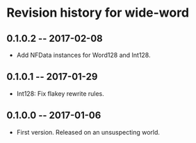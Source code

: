 # Revision history for wide-word

## 0.1.0.2  -- 2017-02-08

* Add NFData instances for Word128 and Int128.

## 0.1.0.1  -- 2017-01-29

* Int128: Fix flakey rewrite rules.

## 0.1.0.0  -- 2017-01-06

* First version. Released on an unsuspecting world.
